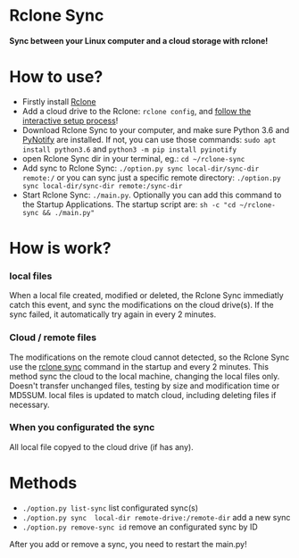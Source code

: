 # Rclone Sync
#### Sync between your Linux computer and a cloud storage with rclone!

# How to use?
- Firstly install [Rclone](https://rclone.org/downloads/)
- Add a cloud drive to the Rclone: `rclone config`, and [follow the interactive setup process](https://rclone.org/docs/)!
- Download Rclone Sync to your computer, and make sure Python 3.6 and [PyNotify](https://github.com/seb-m/pyinotify) are installed. If not, you can use those commands: `sudo apt install python3.6` and `python3 -m pip install pyinotify`
- open Rclone Sync dir in your terminal, eg.: `cd ~/rclone-sync`
- Add sync to Rclone Sync: `./option.py sync local-dir/sync-dir remote:/` or you can sync just a specific remote directory:  `./option.py sync local-dir/sync-dir remote:/sync-dir`
- Start Rclone Sync: `./main.py`. Optionally you can add this command to the Startup Applications. The startup script are: `sh -c "cd ~/rclone-sync && ./main.py"`

# How is work?
### local files
When a local file created, modified or deleted, the Rclone Sync immediatly catch this event, and sync the modifications on the cloud drive(s).
If the sync failed, it automatically try again in every 2 minutes.
### Cloud / remote files
The modifications on the remote cloud cannot detected, so the Rclone Sync use the [rclone sync](https://rclone.org/commands/rclone_sync/) command in the startup and every 2 minutes. This method sync the cloud to the local machine, changing the local files only. Doesn't transfer unchanged files, testing by size and modification time or MD5SUM. local files is updated to match cloud, including deleting files if necessary.
### When you configurated the sync
All local file copyed to the cloud drive (if has any).


# Methods
- `./option.py list-sync` list configurated sync(s)
- `./option.py sync  local-dir remote-drive:/remote-dir` add a new sync
- `./option.py remove-sync id` remove an configurated sync by ID

After you add or remove a sync, you need to restart the main.py!
